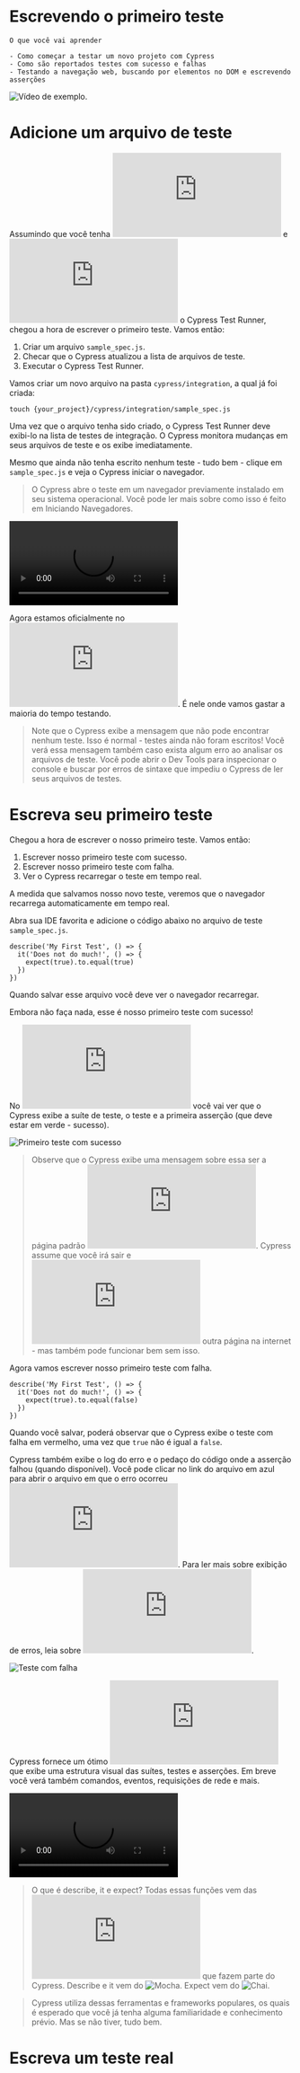 # Escrevendo o primeiro teste
```
O que você vai aprender

- Como começar a testar um novo projeto com Cypress
- Como são reportados testes com sucesso e falhas
- Testando a navegação web, buscando por elementos no DOM e escrevendo asserções
```

![Vídeo de exemplo.](https://vimeo.com/237115455)

# Adicione um arquivo de teste

Assumindo que você tenha ![instalado](https://docs.cypress.io/guides/getting-started/installing-cypress.html#Installing) e ![aberto](https://docs.cypress.io/guides/getting-started/installing-cypress.html#Opening-Cypress) o Cypress Test Runner, chegou a hora de escrever o primeiro teste. Vamos então:

1. Criar um arquivo `sample_spec.js`.
2. Checar que o Cypress atualizou a lista de arquivos de teste.
3. Executar o Cypress Test Runner.

Vamos criar um novo arquivo na pasta `cypress/integration`, a qual já foi criada:

```touch {your_project}/cypress/integration/sample_spec.js```

Uma vez que o arquivo tenha sido criado, o Cypress Test Runner deve exibi-lo na lista de testes de integração. O Cypress monitora mudanças em seus arquivos de teste e os exibe imediatamente.

Mesmo que ainda não tenha escrito nenhum teste - tudo bem - clique em `sample_spec.js` e veja o Cypress iniciar o navegador.

> O Cypress abre o teste em um navegador previamente instalado em seu sistema operacional. Você pode ler mais sobre como isso é feito em Iniciando Navegadores.

![Vídeo de exemplo](https://docs.cypress.io/img/snippets/empty-file-30fps.mp4)

Agora estamos oficialmente no ![Test Runner](https://docs.cypress.io/guides/core-concepts/test-runner.html). É nele onde vamos gastar a maioria do tempo testando.

> Note que o Cypress exibe a mensagem que não pode encontrar nenhum teste. Isso é normal - testes ainda não foram escritos! Você verá essa mensagem também caso exista algum erro ao analisar os arquivos de teste. Você pode abrir o Dev Tools para inspecionar o console e buscar por erros de sintaxe que impediu o Cypress de ler seus arquivos de testes.

# Escreva seu primeiro teste

Chegou a hora de escrever o nosso primeiro teste. Vamos então:

1. Escrever nosso primeiro teste com sucesso.
2. Escrever nosso primeiro teste com falha.
3. Ver o Cypress recarregar o teste em tempo real.

A medida que salvamos nosso novo teste, veremos que o navegador recarrega automaticamente em tempo real.

Abra sua IDE favorita e adicione o código abaixo no arquivo de teste `sample_spec.js`.

```
describe('My First Test', () => {
  it('Does not do much!', () => {
    expect(true).to.equal(true)
  })
})
```

Quando salvar esse arquivo você deve ver o navegador recarregar.

Embora não faça nada, esse é nosso primeiro teste com sucesso!

No ![log de comandos](https://docs.cypress.io/guides/core-concepts/test-runner.html#Command-Log) você vai ver que o Cypress exibe a suíte de teste, o teste e a primeira asserção (que deve estar em verde - sucesso).

![Primeiro teste com sucesso](https://docs.cypress.io/img/guides/first-test.88031830.png)

> Observe que o Cypress exibe uma mensagem sobre essa ser a página padrão ![ao lado direito](https://docs.cypress.io/guides/core-concepts/test-runner.html#Application-Under-Test). Cypress assume que você irá sair e ![visitar](https://docs.cypress.io/api/commands/visit.html) outra página na internet - mas também pode funcionar bem sem isso.

Agora vamos escrever nosso primeiro teste com falha.

```
describe('My First Test', () => {
  it('Does not do much!', () => {
    expect(true).to.equal(false)
  })
})
```

Quando você salvar, poderá observar que o Cypress exibe o teste com falha em vermelho, uma vez que `true` não é igual a `false`.

Cypress também exibe o log do erro e o pedaço do código onde a asserção falhou (quando disponível). Você pode clicar no link do arquivo em azul para abrir o arquivo em que o erro ocorreu ![em sua IDE preferida](https://docs.cypress.io/guides/tooling/IDE-integration.html#File-Opener-Preference). Para ler mais sobre exibição de erros, leia sobre ![Debugando Erros](https://docs.cypress.io/guides/guides/debugging.html#Errors).

![Teste com falha](https://docs.cypress.io/img/guides/failing-test.971461e3.png)

Cypress fornece um ótimo ![Test Runner](https://docs.cypress.io/guides/core-concepts/test-runner.html) que exibe uma estrutura visual das suítes, testes e asserções. Em breve você verá também comandos, eventos, requisições de rede e mais.

![Vídeo do primeiro teste com falha](https://docs.cypress.io/img/snippets/first-test-30fps.mp4)

> O que é describe, it e expect?
Todas essas funções vem das ![Bundled Tools](https://docs.cypress.io/guides/references/bundled-tools.html) que fazem parte do Cypress. Describe e it vem do ![Mocha](https://mochajs.org/). Expect vem do ![Chai](http://www.chaijs.com/).

> Cypress utiliza dessas ferramentas e frameworks populares, os quais é esperado que você já tenha alguma familiaridade e conhecimento prévio. Mas se não tiver, tudo bem.

# Escreva um teste real

